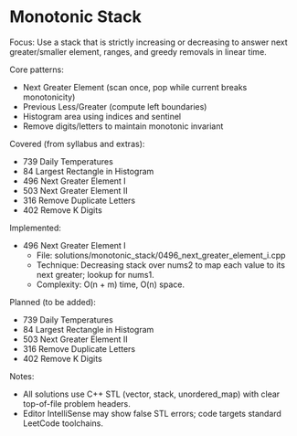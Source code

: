 # Monotonic Stack

Focus: Use a stack that is strictly increasing or decreasing to answer next greater/smaller element, ranges, and greedy removals in linear time.

Core patterns:
- Next Greater Element (scan once, pop while current breaks monotonicity)
- Previous Less/Greater (compute left boundaries)
- Histogram area using indices and sentinel
- Remove digits/letters to maintain monotonic invariant

Covered (from syllabus and extras):
- 739 Daily Temperatures
- 84 Largest Rectangle in Histogram
- 496 Next Greater Element I
- 503 Next Greater Element II
- 316 Remove Duplicate Letters
- 402 Remove K Digits

Implemented:
- 496 Next Greater Element I
  - File: solutions/monotonic_stack/0496_next_greater_element_i.cpp
  - Technique: Decreasing stack over nums2 to map each value to its next greater; lookup for nums1.
  - Complexity: O(n + m) time, O(n) space.

Planned (to be added):
- 739 Daily Temperatures
- 84 Largest Rectangle in Histogram
- 503 Next Greater Element II
- 316 Remove Duplicate Letters
- 402 Remove K Digits

Notes:
- All solutions use C++ STL (vector, stack, unordered_map) with clear top-of-file problem headers.
- Editor IntelliSense may show false STL errors; code targets standard LeetCode toolchains.